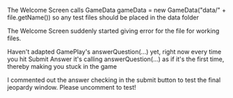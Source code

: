 The Welcome Screen calls GameData gameData = new GameData("data/" + file.getName()) so any test files should be placed in the data folder

The Welcome Screen suddenly started giving error for the file for working files.

Haven't adapted GamePlay's answerQuestion(...) yet, right now every time you hit Submit Answer it's calling answerQuestion(...) as if it's the first time, thereby making you stuck in the game

I commented out the answer checking in the submit button to test the final jeopardy window. Please uncomment to test!